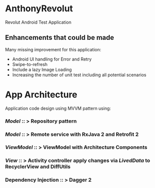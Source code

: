 # AnthonyRevolut
Revolut Android Test Application

## Enhancements that could be made

Many missing improvement  for this application:
* Android  UI  handling for Error and Retry
* Swipe-to-refresh
* Include a lazy Image Loading
* Increasing the number of unit test including all potential scenarios

# App Architecture

Application code design using MVVM pattern using:

### *Model* :: > Repository pattern
### *Model* :: > Remote service with RxJava 2 and Retrofit 2
### *ViewModel* :: > ViewModel with Architecture Components
### *View* :: > Activity controller apply changes via *LivedData* to RecyclerView and DiffUtils

### Dependency Injection :: > Dagger 2